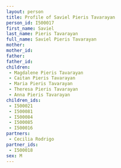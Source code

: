 ```yaml
---
layout: person
title: Profile of Saviel Pieris Tavarayan
person_id: I500017
first_name: Saviel
last_name: Pieris Tavarayan
full_name: Saviel Pieris Tavarayan
mother: 
mother_id: 
father: 
father_id: 
children:
 - Magdalene Pieris Tavarayan
 - Caitan Pieris Tavarayan
 - Maria Pieris Tavarayan
 - Theresa Pieris Tavarayan
 - Anna Pieris Tavarayan
children_ids:
 - I500021
 - I500081
 - I500084
 - I500085
 - I500016
partners:
 - Cecilia Rodrigo
partner_ids:
 - I500018
sex: M
---
```


